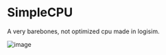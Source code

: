 # SimpleCPU
A very barebones, not optimized cpu made in logisim.

![image](https://github.com/user-attachments/assets/e70957b6-94b4-47dd-823f-3f3f86406bf3)
